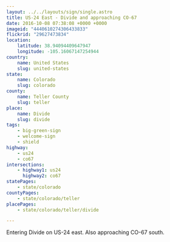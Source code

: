 ```yaml
---
layout: ../../layouts/sign/single.astro
title: US-24 East - Divide and approaching CO-67
date: 2016-10-08 07:38:08 +0000 +0000
imageid: "4440610274306433833"
flickrid: "29627473834"
location:
    latitude: 38.94094409647947
    longitude: -105.16067147254944
country:
    name: United States
    slug: united-states
state:
    name: Colorado
    slug: colorado
county:
    name: Teller County
    slug: teller
place:
    name: Divide
    slug: divide
tags:
    - big-green-sign
    - welcome-sign
    - shield
highway:
    - us24
    - co67
intersections:
    - highway1: us24
      highway2: co67
statePages:
    - state/colorado
countyPages:
    - state/colorado/teller
placePages:
    - state/colorado/teller/divide

---
```

Entering Divide on US-24 east.  Also approaching CO-67 south.